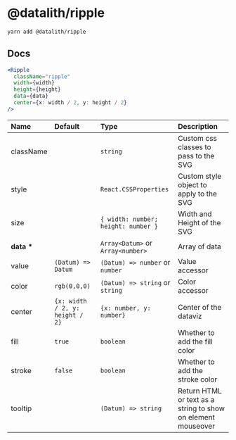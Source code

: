 # @datalith/ripple

```sh
yarn add @datalith/ripple
```

## Docs

```jsx
<Ripple
  className="ripple"
  width={width}
  height={height}
  data={data}
  center={x: width / 2, y: height / 2}
/>
```

| Name           | Default                         | Type                                | Description                                                  |
| :------------- | :------------------------------ | :---------------------------------- | :----------------------------------------------------------- |
| className      |                                 | `string`                            | Custom css classes to pass to the SVG                        |
| style          |                                 | `React.CSSProperties`               | Custom style object to apply to the SVG                      |
| size           |                                 | `{ width: number; height: number }` | Width and Height of the SVG                                  |
| <b>data \*</b> |                                 | `Array<Datum>` or `Array<number>`   | Array of data                                                |
| value          | `(Datum) => Datum`              | `(Datum) => number` or `number`     | Value accessor                                               |
| color          | `rgb(0,0,0)`                    | `(Datum) => string` or `string`     | Color accessor                                               |
| center         | `{x: width / 2, y: height / 2}` | `{x: number, y: number}`            | Center of the dataviz                                        |
| fill           | `true`                          | `boolean`                           | Whether to add the fill color                                |
| stroke         | `false`                         | `boolean`                           | Whether to add the stroke color                              |
| tooltip        |                                 | `(Datum) => string`                 | Return HTML or text as a string to show on element mouseover |
